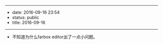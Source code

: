 - --
- date: 2016-09-16 23:54
- status: public
- title: 2016-09-16
- --
- 不知道为什么farbox editor出了一点小问题。
